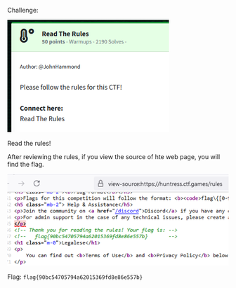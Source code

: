 Challenge:

![Alt text](images/1.challenge.PNG)

Read the rules!  

After reviewing the rules, if you view the source of hte web page, you will find the flag.

![Alt text](images/2.flag.PNG)

Flag: ```flag{90bc54705794a62015369fd8e86e557b}```

